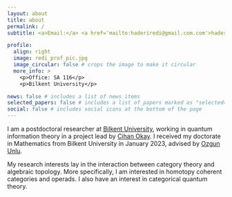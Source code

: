 ```yaml
---
layout: about
title: about
permalink: /
subtitle: <a>Email:</a> <a href='mailto:haderiredi@gmail.com.com'>haderiredi@gmail.com</a>

profile:
  align: right
  image: redi_prof_pic.jpg
  image_circular: false # crops the image to make it circular
  more_info: >
    <p>Office: SA 116</p>
    <p>Bilkent University</p>

news: false # includes a list of news items
selected_papers: false # includes a list of papers marked as "selected={true}"
social: false # includes social icons at the bottom of the page
---
```


I am a postdoctoral researcher at [Bilkent University](https://w3.bilkent.edu.tr/bilkent/), working in quantum information theory in a project lead by [Cihan Okay](https://www.cihanokay.com/). I received my doctorate in Mathematics from Bilkent University in January 2023, advised by [Ozgun Unlu](http://www.fen.bilkent.edu.tr/~unluo/). 

My research interests lay in the interaction between category theory and algebraic topology. More specifically, I am interested in homotopy coherent categories and
operads. I also have an interest in categorical quantum theory.
